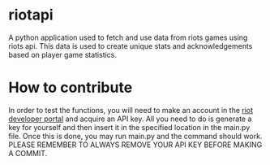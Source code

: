 # riotapi
A python application used to fetch and use data from riots games using riots api. This data is used to create unique stats and acknowledgements based on player game statistics.

# How to contribute
In order to test the functions, you will need to make an account in the [riot developer portal](https://developer.riotgames.com) and acquire an API key. All you need to do is generate a key for yourself and then insert it in the specified location in the main.py file. Once this is done, you may run main.py and the command should work. PLEASE REMEMBER TO ALWAYS REMOVE YOUR API KEY BEFORE MAKING A COMMIT.
